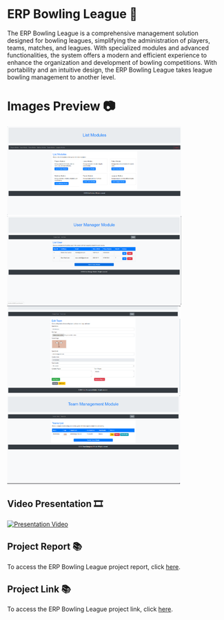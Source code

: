 # ERP Bowling League 🎳
The ERP Bowling League is a comprehensive management solution designed for bowling leagues, simplifying the administration of players, teams, matches, and leagues. With specialized modules and advanced functionalities, the system offers a modern and efficient experience to enhance the organization and development of bowling competitions. With portability and an intuitive design, the ERP Bowling League takes league bowling management to another level.

# Images Preview 📷
<div class="carousel-container">
    <div class="carousel-slide">
        <img src="https://github.com/PolNie/ERP-Bowling-League-Management/blob/main/img/image.png" height="205">
        <img src="https://github.com/PolNie/ERP-Bowling-League-Management/blob/main/img/image2.png" height="205">
        <img src="https://github.com/PolNie/ERP-Bowling-League-Management/blob/main/img/image3.png" height="205">
        <img src="https://github.com/PolNie/ERP-Bowling-League-Management/blob/main/img/image4.png" height="205">
    </div>
</div>


## Video Presentation 🎞
[![Presentation Video](miniatura_video)](link_video)

## Project Report 📚
To access the ERP Bowling League project report, click [here](https://docs.google.com/document/d/1yi0YyKdvMQGsrdw_vcsXQHrbpXQbtf0QVj99rGNSWU0).

## Project Link 📚
To access the ERP Bowling League project link, click [here](https://gitlab.com/rodo.leon.marc/projecte-2/-/tree/master?ref_type=heads).
